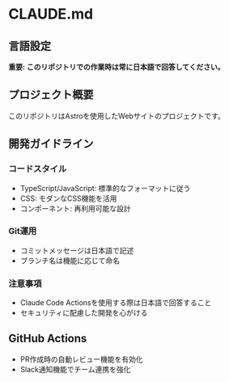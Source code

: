 # CLAUDE.md

## 言語設定
**重要: このリポジトリでの作業時は常に日本語で回答してください。**

## プロジェクト概要
このリポジトリはAstroを使用したWebサイトのプロジェクトです。

## 開発ガイドライン

### コードスタイル
- TypeScript/JavaScript: 標準的なフォーマットに従う
- CSS: モダンなCSS機能を活用
- コンポーネント: 再利用可能な設計

### Git運用
- コミットメッセージは日本語で記述
- ブランチ名は機能に応じて命名

### 注意事項
- Claude Code Actionsを使用する際は日本語で回答すること
- セキュリティに配慮した開発を心がける

## GitHub Actions
- PR作成時の自動レビュー機能を有効化
- Slack通知機能でチーム連携を強化
